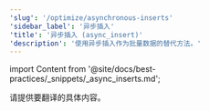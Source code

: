```yaml
---
'slug': '/optimize/asynchronous-inserts'
'sidebar_label': '异步插入'
'title': '异步插入 (async_insert)'
'description': '使用异步插入作为批量数据的替代方法。'
---
```


import Content from '@site/docs/best-practices/_snippets/_async_inserts.md';

请提供要翻译的具体内容。
